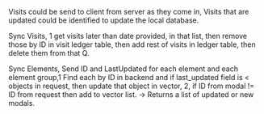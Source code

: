 Visits could be send to client from server as they come in,
Visits that are updated could be identified to update the local database.

Sync Visits, 1 get visits later than date provided, in that list, then remove those by ID in visit ledger table, then add rest of visits in ledger table, then delete them from that Q.

Sync Elements, Send ID and LastUpdated for each element and each element group,1 Find each by ID in backend and if last_updated field is < objects in request, then update that object in vector, 2, if ID from modal !=  ID from request then add to vector list. -> Returns a list of updated or new modals.
